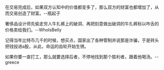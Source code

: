 在交易完成后，如果双方认知中的价值都变多了，那么双方的财富也都增加了，从而交易创造了财富。--瓶起子

奢侈品设计师先偷走穷人牛扎裤上的破洞、再把刻意做出破洞的牛扎裤标以咋舌的价格卖给我们。--WhoIsBelly

记得当年比特币几千的时候，想买点，国家出了各种管制并说那是诈骗，于是转头把钱投进a股，从此，命运的齿轮开始生锈。

如果你要一直打工，那么就要选择后者，不停地找到那个胜利者，跟着他喝汤。--greece
